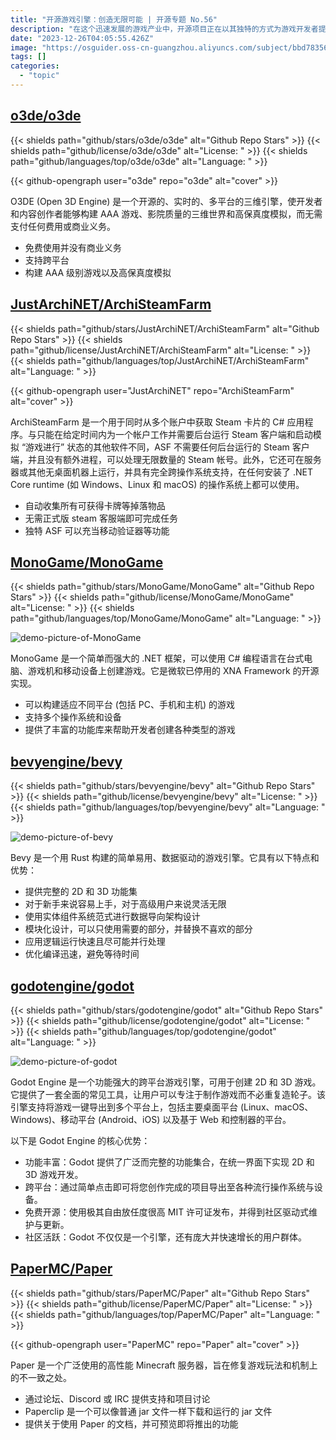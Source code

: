 ```yaml
---
title: "开源游戏引擎：创造无限可能 | 开源专题 No.56"
description: "在这个迅速发展的游戏产业中，开源项目正在以其独特的方式为游戏开发者提供强大的支持。从功能丰富的 Godot Engine 到用 Rust 构建的 Bevy，从简单的 ASF Steam 卡片收集工具到 MonoGame 的跨平台游戏开发框架，再到 Paper 的高性能 Minecraft 服务器，每一个项目都展示了开源社区对游戏开发领域的巨大贡献。这些项目不仅提供了多样化的功能，还通过其跨平台兼容性、高效性能和社区支持，为游戏开发者提供了无限的可能性。无论是个人开发者还是专业团队，这些开源工具都能助力于创造出吸引人的游戏体验。"
date: "2023-12-26T04:05:55.426Z"
image: "https://osguider.oss-cn-guangzhou.aliyuncs.com/subject/bbd7835626501e4e39b044fd5b6e0304.png"
tags: []
categories:
  - "topic"
---
```


## [o3de/o3de](https://github.com/o3de/o3de)

{{< shields path="github/stars/o3de/o3de" alt="Github Repo Stars" >}} {{< shields path="github/license/o3de/o3de" alt="License: " >}} {{< shields path="github/languages/top/o3de/o3de" alt="Language: " >}}

{{< github-opengraph user="o3de" repo="o3de" alt="cover" >}}

O3DE (Open 3D Engine) 是一个开源的、实时的、多平台的三维引擎，使开发者和内容创作者能够构建 AAA 游戏、影院质量的三维世界和高保真度模拟，而无需支付任何费用或商业义务。

- 免费使用并没有商业义务
- 支持跨平台
- 构建 AAA 级别游戏以及高保真度模拟
  
## [JustArchiNET/ArchiSteamFarm](https://github.com/JustArchiNET/ArchiSteamFarm)

{{< shields path="github/stars/JustArchiNET/ArchiSteamFarm" alt="Github Repo Stars" >}} {{< shields path="github/license/JustArchiNET/ArchiSteamFarm" alt="License: " >}} {{< shields path="github/languages/top/JustArchiNET/ArchiSteamFarm" alt="Language: " >}}

{{< github-opengraph user="JustArchiNET" repo="ArchiSteamFarm" alt="cover" >}}

ArchiSteamFarm 是一个用于同时从多个账户中获取 Steam 卡片的 C# 应用程序。与只能在给定时间内为一个帐户工作并需要后台运行 Steam 客户端和启动模拟 “游戏进行” 状态的其他软件不同，ASF 不需要任何后台运行的 Steam 客户端，并且没有额外进程，可以处理无限数量的 Steam 帐号。此外，它还可在服务器或其他无桌面机器上运行，并具有完全跨操作系统支持，在任何安装了 .NET Core runtime (如 Windows、Linux 和 macOS) 的操作系统上都可以使用。

- 自动收集所有可获得卡牌等掉落物品
- 无需正式版 steam 客服端即可完成任务
- 独特 ASF 可以充当移动验证器等功能
  
## [MonoGame/MonoGame](https://github.com/MonoGame/MonoGame)

{{< shields path="github/stars/MonoGame/MonoGame" alt="Github Repo Stars" >}} {{< shields path="github/license/MonoGame/MonoGame" alt="License: " >}} {{< shields path="github/languages/top/MonoGame/MonoGame" alt="Language: " >}}

![demo-picture-of-MonoGame](https://picgo-daily.oss-cn-guangzhou.aliyuncs.com/picgo-daily/2023/cb8e75ff6d73b4568d9c9d444fad578c.png)

MonoGame 是一个简单而强大的 .NET 框架，可以使用 C# 编程语言在台式电脑、游戏机和移动设备上创建游戏。它是微软已停用的 XNA Framework 的开源实现。

- 可以构建适应不同平台 (包括 PC、手机和主机) 的游戏
- 支持多个操作系统和设备
- 提供了丰富的功能库来帮助开发者创建各种类型的游戏
  
## [bevyengine/bevy](https://github.com/bevyengine/bevy)

{{< shields path="github/stars/bevyengine/bevy" alt="Github Repo Stars" >}} {{< shields path="github/license/bevyengine/bevy" alt="License: " >}} {{< shields path="github/languages/top/bevyengine/bevy" alt="Language: " >}}

![demo-picture-of-bevy](https://picgo-daily.oss-cn-guangzhou.aliyuncs.com/picgo-daily/2023/2f809721d74b004cdcfaeb8a8a03f814.png)

Bevy 是一个用 Rust 构建的简单易用、数据驱动的游戏引擎。它具有以下特点和优势：

- 提供完整的 2D 和 3D 功能集
- 对于新手来说容易上手，对于高级用户来说灵活无限
- 使用实体组件系统范式进行数据导向架构设计
- 模块化设计，可以只使用需要的部分，并替换不喜欢的部分
- 应用逻辑运行快速且尽可能并行处理
- 优化编译迅速，避免等待时间
  
## [godotengine/godot](https://github.com/godotengine/godot)

{{< shields path="github/stars/godotengine/godot" alt="Github Repo Stars" >}} {{< shields path="github/license/godotengine/godot" alt="License: " >}} {{< shields path="github/languages/top/godotengine/godot" alt="Language: " >}}

![demo-picture-of-godot](https://picgo-daily.oss-cn-guangzhou.aliyuncs.com/picgo-daily/2023/8da594023b3d14fc1f1554614367a9e3.jpg)

Godot Engine 是一个功能强大的跨平台游戏引擎，可用于创建 2D 和 3D 游戏。它提供了一套全面的常见工具，让用户可以专注于制作游戏而不必重复造轮子。该引擎支持将游戏一键导出到多个平台上，包括主要桌面平台 (Linux、macOS、Windows)、移动平台 (Android、iOS) 以及基于 Web 和控制器的平台。

以下是 Godot Engine 的核心优势：

- 功能丰富：Godot 提供了广泛而完整的功能集合，在统一界面下实现 2D 和 3D 游戏开发。
- 跨平台：通过简单点击即可将您创作完成的项目导出至各种流行操作系统与设备。
- 免费开源：使用极其自由放任度很高 MIT 许可证发布，并得到社区驱动式维护与更新。
- 社区活跃：Godot 不仅仅是一个引擎，还有庞大并快速增长的用户群体。
  
## [PaperMC/Paper](https://github.com/PaperMC/Paper)

{{< shields path="github/stars/PaperMC/Paper" alt="Github Repo Stars" >}} {{< shields path="github/license/PaperMC/Paper" alt="License: " >}} {{< shields path="github/languages/top/PaperMC/Paper" alt="Language: " >}}

{{< github-opengraph user="PaperMC" repo="Paper" alt="cover" >}}

Paper 是一个广泛使用的高性能 Minecraft 服务器，旨在修复游戏玩法和机制上的不一致之处。

- 通过论坛、Discord 或 IRC 提供支持和项目讨论
- Paperclip 是一个可以像普通 jar 文件一样下载和运行的 jar 文件
- 提供关于使用 Paper 的文档，并可预览即将推出的功能
  

